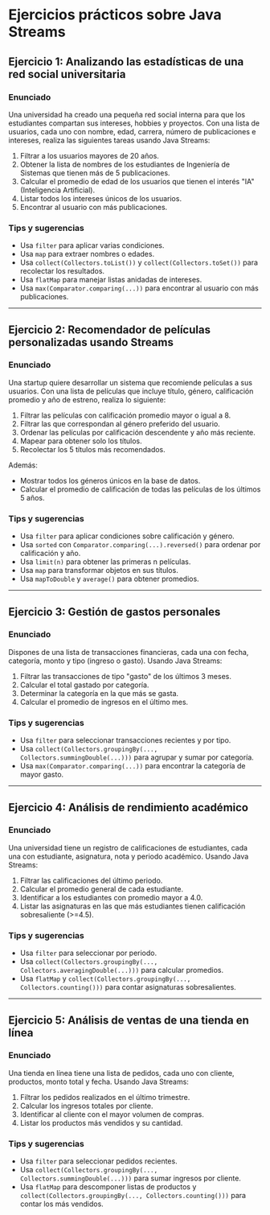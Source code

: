 # Ejercicios prácticos sobre Java Streams

## Ejercicio 1: Analizando las estadísticas de una red social universitaria

### Enunciado
Una universidad ha creado una pequeña red social interna para que los estudiantes compartan sus intereses, hobbies y proyectos. Con una lista de usuarios, cada uno con nombre, edad, carrera, número de publicaciones e intereses, realiza las siguientes tareas usando Java Streams:
1. Filtrar a los usuarios mayores de 20 años.
2. Obtener la lista de nombres de los estudiantes de Ingeniería de Sistemas que tienen más de 5 publicaciones.
3. Calcular el promedio de edad de los usuarios que tienen el interés "IA" (Inteligencia Artificial).
4. Listar todos los intereses únicos de los usuarios.
5. Encontrar al usuario con más publicaciones.

### Tips y sugerencias
- Usa `filter` para aplicar varias condiciones.
- Usa `map` para extraer nombres o edades.
- Usa `collect(Collectors.toList())` y `collect(Collectors.toSet())` para recolectar los resultados.
- Usa `flatMap` para manejar listas anidadas de intereses.
- Usa `max(Comparator.comparing(...))` para encontrar al usuario con más publicaciones.

---

## Ejercicio 2: Recomendador de películas personalizadas usando Streams

### Enunciado
Una startup quiere desarrollar un sistema que recomiende películas a sus usuarios. Con una lista de películas que incluye título, género, calificación promedio y año de estreno, realiza lo siguiente:
1. Filtrar las películas con calificación promedio mayor o igual a 8.
2. Filtrar las que correspondan al género preferido del usuario.
3. Ordenar las películas por calificación descendente y año más reciente.
4. Mapear para obtener solo los títulos.
5. Recolectar los 5 títulos más recomendados.

Además:
- Mostrar todos los géneros únicos en la base de datos.
- Calcular el promedio de calificación de todas las películas de los últimos 5 años.

### Tips y sugerencias
- Usa `filter` para aplicar condiciones sobre calificación y género.
- Usa `sorted` con `Comparator.comparing(...).reversed()` para ordenar por calificación y año.
- Usa `limit(n)` para obtener las primeras n películas.
- Usa `map` para transformar objetos en sus títulos.
- Usa `mapToDouble` y `average()` para obtener promedios.

---

## Ejercicio 3: Gestión de gastos personales

### Enunciado
Dispones de una lista de transacciones financieras, cada una con fecha, categoría, monto y tipo (ingreso o gasto). Usando Java Streams:
1. Filtrar las transacciones de tipo "gasto" de los últimos 3 meses.
2. Calcular el total gastado por categoría.
3. Determinar la categoría en la que más se gasta.
4. Calcular el promedio de ingresos en el último mes.

### Tips y sugerencias
- Usa `filter` para seleccionar transacciones recientes y por tipo.
- Usa `collect(Collectors.groupingBy(..., Collectors.summingDouble(...)))` para agrupar y sumar por categoría.
- Usa `max(Comparator.comparing(...))` para encontrar la categoría de mayor gasto.

---

## Ejercicio 4: Análisis de rendimiento académico

### Enunciado
Una universidad tiene un registro de calificaciones de estudiantes, cada una con estudiante, asignatura, nota y periodo académico. Usando Java Streams:
1. Filtrar las calificaciones del último periodo.
2. Calcular el promedio general de cada estudiante.
3. Identificar a los estudiantes con promedio mayor a 4.0.
4. Listar las asignaturas en las que más estudiantes tienen calificación sobresaliente (>=4.5).

### Tips y sugerencias
- Usa `filter` para seleccionar por periodo.
- Usa `collect(Collectors.groupingBy(..., Collectors.averagingDouble(...)))` para calcular promedios.
- Usa `flatMap` y `collect(Collectors.groupingBy(..., Collectors.counting()))` para contar asignaturas sobresalientes.

---

## Ejercicio 5: Análisis de ventas de una tienda en línea

### Enunciado
Una tienda en línea tiene una lista de pedidos, cada uno con cliente, productos, monto total y fecha. Usando Java Streams:
1. Filtrar los pedidos realizados en el último trimestre.
2. Calcular los ingresos totales por cliente.
3. Identificar al cliente con el mayor volumen de compras.
4. Listar los productos más vendidos y su cantidad.

### Tips y sugerencias
- Usa `filter` para seleccionar pedidos recientes.
- Usa `collect(Collectors.groupingBy(..., Collectors.summingDouble(...)))` para sumar ingresos por cliente.
- Usa `flatMap` para descomponer listas de productos y `collect(Collectors.groupingBy(..., Collectors.counting()))` para contar los más vendidos.


